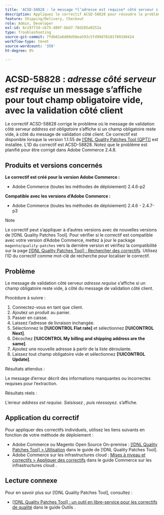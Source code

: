 ```yaml
---
title: 'ACSD-58828 : le message *l’adresse est requise* côté serveur s’affiche pour tout champ obligatoire vide, avec la validation côté client'
description: Appliquez le correctif ACSD-58828 pour résoudre le problème d’Adobe Commerce où le message de validation côté serveur *address est obligatoire* apparaît si un champ obligatoire reste vide, à côté du message de validation côté client.
feature: Shipping/Delivery, Checkout
role: Admin, Developer
exl-id: 6c19773d-cb75-409f-bbd7-78d285a0252a
type: Troubleshooting
source-git-commit: 7fdb02a6d89d50ea593c5fd99d78101f89198424
workflow-type: tm+mt
source-wordcount: '358'
ht-degree: 0%

---
```


# ACSD-58828 : *adresse côté serveur est requise* un message s’affiche pour tout champ obligatoire vide, avec la validation côté client

Le correctif ACSD-58828 corrige le problème où le message de validation côté serveur *address est obligatoire* s’affiche si un champ obligatoire reste vide, à côté du message de validation côté client. Ce correctif est disponible lorsque la version 1.1.55 de [[!DNL Quality Patches Tool (QPT)]](/help/tools/quality-patches-tool/quality-patches-tool-to-self-serve-quality-patches.md) est installée. L’ID du correctif est ACSD-58828. Notez que le problème est planifié pour être corrigé dans Adobe Commerce 2.4.8.

## Produits et versions concernés

**Le correctif est créé pour la version Adobe Commerce :**
* Adobe Commerce (toutes les méthodes de déploiement) 2.4.6-p2

**Compatible avec les versions d’Adobe Commerce :**
* Adobe Commerce (toutes les méthodes de déploiement) 2.4.6 - 2.4.7-p3

>[!NOTE]
>
>Le correctif peut s’appliquer à d’autres versions avec de nouvelles versions de [!DNL Quality Patches Tool]. Pour vérifier si le correctif est compatible avec votre version d’Adobe Commerce, mettez à jour le package `magento/quality-patches` vers la dernière version et vérifiez la compatibilité sur la page [[!DNL Quality Patches Tool] : Rechercher des correctifs](https://experienceleague.adobe.com/tools/commerce-quality-patches/index.html?lang=fr). Utilisez l’ID du correctif comme mot-clé de recherche pour localiser le correctif.

## Problème

Le message de validation côté serveur *adresse requise* s’affiche si un champ obligatoire reste vide, à côté du message de validation côté client.

Procédure à suivre :

1. Connectez-vous en tant que client.
1. Ajoutez un produit au panier.
1. Passer en caisse.
1. Laissez l’adresse de livraison inchangée.
1. Sélectionnez le **[!UICONTROL Flat rate]** et sélectionnez **[!UICONTROL Next]**.
1. Décochez **[!UICONTROL My billing and shipping address are the same]**.
1. Ajoutez une nouvelle adresse à partir de la liste déroulante.
1. Laissez tout champ obligatoire vide et sélectionnez **[!UICONTROL Update]**.

Résultats attendus :

Le message d’erreur décrit des informations manquantes ou incorrectes requises pour l’extraction.

Résultats réels :

L’erreur *address est requise. Saisissez , puis réessayez.* s’affiche.

## Application du correctif

Pour appliquer des correctifs individuels, utilisez les liens suivants en fonction de votre méthode de déploiement :

* Adobe Commerce ou Magento Open Source On-premise : [[!DNL Quality Patches Tool] > Utilisation](/help/tools/quality-patches-tool/usage.md) dans le guide de [!DNL Quality Patches Tool].
* Adobe Commerce sur les infrastructures cloud : [Mises à niveau et correctifs > Appliquer des correctifs](https://experienceleague.adobe.com/docs/commerce-cloud-service/user-guide/develop/upgrade/apply-patches.html?lang=fr) dans le guide Commerce sur les infrastructures cloud .

## Lecture connexe

Pour en savoir plus sur [!DNL Quality Patches Tool], consultez :

* [[!DNL Quality Patches Tool] : un outil en libre-service pour les correctifs de qualité](/help/tools/quality-patches-tool/quality-patches-tool-to-self-serve-quality-patches.md) dans le guide Outils .
